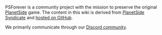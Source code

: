 PSForever is a community project with the mission to preserve the original [PlanetSide](PlanetSide.md) game. The content in this wiki is derived from [PlanetSide Syndicate](archive/PlanetSide_Syndicate.md) and [hosted on GitHub](https://github.com/psforever/wiki).

We primarily communicate through our [Discord community](https://discord.gg/0nRe5TNbTYoUruA4).
